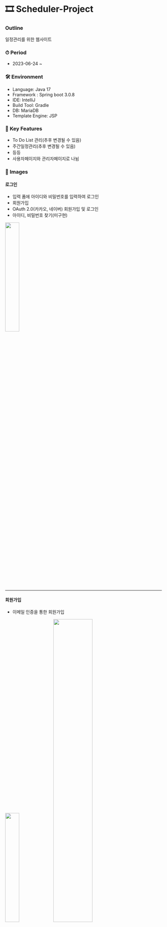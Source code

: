 # 🎞 Scheduler-Project

### **Outline**
일정관리를 위한 웹사이트

### ⏱ **Period**
- 2023-06-24 ~

### 🛠 **Environment**
- Language: Java 17
- Framework : Spring boot 3.0.8
- IDE: IntelliJ
- Build Tool: Gradle
- DB: MariaDB
- Template Engine: JSP

### 📄 **Key Features**
- To Do List 관리(추후 변경될 수 있음)
- 주간일정관리(추후 변경될 수 있음)
- 등등
- 사용자페이지와 관리자페이지로 나뉨

### 🎨 **Images**

#### 로그인

- 입력 폼에 아이디와 비밀번호를 입력하여 로그인
- 회원가입
- OAuth 2.0(카카오, 네이버) 회원가입 및 로그인
- 아이디, 비밀번호 찾기(미구현)

<img width="30%" src="https://github.com/brobro332/Scheduler-Project/assets/93824318/6a519764-8995-42e1-877c-f4dca6a8c4be"/>

--- 

#### 회원가입
- 이메일 인증을 통한 회원가입

<img width="30%" src="https://github.com/brobro332/Scheduler-Project/assets/93824318/d42c8ffa-f5a6-4663-afe1-d2833a6bf9f2"/>
<img width="50%" src="https://github.com/brobro332/Scheduler-Project/assets/93824318/4906bac3-a965-4d51-b2a8-8c4c48b0e67b"/>

---

#### 프로필 이미지 등록 및 회원정보 수정

<img width="30%" src="https://github.com/brobro332/Scheduler-Project/assets/93824318/560918a4-3851-4e51-a61c-ea7b3556c779"/>
<img width="30%" src="https://github.com/brobro332/Scheduler-Project/assets/93824318/66c0753a-4719-450c-b5a7-6e51c3f04197"/>

---

#### 커뮤니티_게시글
- 게시글 작성/수정/삭제
- 게시글 조회

<img width="70%" src="https://github.com/brobro332/Scheduler-Project/assets/93824318/6f4ef3bc-670a-453e-be55-4c1491271bbd"/>
<img width="70%" src="https://github.com/brobro332/Scheduler-Project/assets/93824318/9d27f917-00d1-476a-bcf3-69a7060a910d"/>

---

#### 커뮤니티_댓글
- 댓글 작성/수정/삭제
- 댓글 조회

<img width="70%" src="https://github.com/brobro332/Scheduler-Project/assets/93824318/de02eb27-142f-431e-89bb-1927bea08054"/>
<img width="70%" src="https://github.com/brobro332/Scheduler-Project/assets/93824318/fe07dd18-c8a7-4bdc-93b9-543521b21fe3"/>

---

#### 커뮤니티_답글(미구현)
